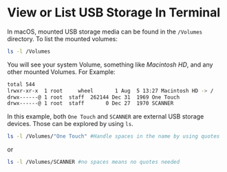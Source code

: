 # View or List USB Storage In Terminal

In macOS, mounted USB storage media can be found in the `/Volumes` directory.
To list the mounted volumes:

```bash
ls -l /Volumes
```

You will see your system Volume, something like _Macintosh HD_, and any other mounted Volumes.
For Example:

```bash
total 544
lrwxr-xr-x  1 root     wheel       1 Aug  5 13:27 Macintosh HD -> /
drwx------@ 1 root  staff  262144 Dec 31  1969 One Touch
drwx------@ 1 root  staff       0 Dec 27  1970 SCANNER
```

In this example, both `One Touch` and `SCANNER` are external USB storage devices.
Those can be explored by using `ls`.

```bash
ls -l /Volumes/"One Touch" #Handle spaces in the name by using quotes
```

or

```bash
ls -l /Volumes/SCANNER #no spaces means no quotes needed
```
